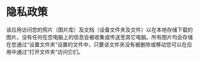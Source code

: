 # 隐私政策

该应用访问您的照片（图片库）及文档（设备文件夹及文件）以在本地存储下载的图片。没有任何在您电脑上的信息会被收集或传送至其它电脑。所有图片均会存储在您通过“设置文件夹”设置的文件中，只要该文件夹没有被删除或移动您可以在应用中通过“打开文件夹”访问它们。